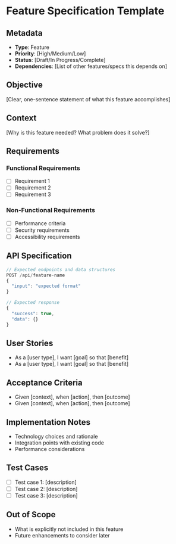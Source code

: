 # Feature Specification Template

## Metadata
- **Type**: Feature
- **Priority**: [High/Medium/Low]
- **Status**: [Draft/In Progress/Complete]
- **Dependencies**: [List of other features/specs this depends on]

## Objective
[Clear, one-sentence statement of what this feature accomplishes]

## Context
[Why is this feature needed? What problem does it solve?]

## Requirements

### Functional Requirements
- [ ] Requirement 1
- [ ] Requirement 2
- [ ] Requirement 3

### Non-Functional Requirements
- [ ] Performance criteria
- [ ] Security requirements
- [ ] Accessibility requirements

## API Specification
```javascript
// Expected endpoints and data structures
POST /api/feature-name
{
  "input": "expected format"
}

// Expected response
{
  "success": true,
  "data": {}
}
```

## User Stories
- As a [user type], I want [goal] so that [benefit]
- As a [user type], I want [goal] so that [benefit]

## Acceptance Criteria
- Given [context], when [action], then [outcome]
- Given [context], when [action], then [outcome]

## Implementation Notes
- Technology choices and rationale
- Integration points with existing code
- Performance considerations

## Test Cases
- [ ] Test case 1: [description]
- [ ] Test case 2: [description]
- [ ] Test case 3: [description]

## Out of Scope
- What is explicitly not included in this feature
- Future enhancements to consider later

